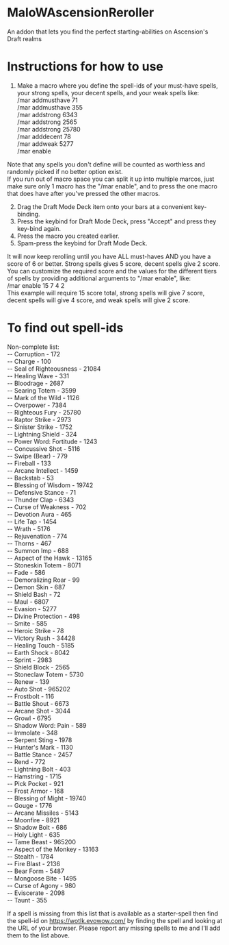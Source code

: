 # MaloWAscensionReroller
An addon that lets you find the perfect starting-abilities on Ascension's Draft realms

# Instructions for how to use
1. Make a macro where you define the spell-ids of your must-have spells, your strong spells, your decent spells, and your weak spells like:  
/mar addmusthave 71  
/mar addmusthave 355  
/mar addstrong 6343  
/mar addstrong 2565  
/mar addstrong 25780  
/mar adddecent 78  
/mar addweak 5277  
/mar enable  

Note that any spells you don't define will be counted as worthless and randomly picked if no better option exist.  
If you run out of macro space you can split it up into multiple marcos, just make sure only 1 macro has the "/mar enable", and to press the one macro that does have after you've pressed the other macros.

2. Drag the Draft Mode Deck item onto your bars at a convenient key-binding.  
3. Press the keybind for Draft Mode Deck, press "Accept" and press they key-bind again.  
4. Press the macro you created earlier.  
5. Spam-press the keybind for Draft Mode Deck.  

It will now keep rerolling until you have ALL must-haves AND you have a score of 6 or better. Strong spells gives 5 score, decent spells give 2 score. You can customize the required score and the values for the different tiers of spells by providing additional arguments to "/mar enable", like:  
/mar enable 15 7 4 2  
This example will require 15 score total, strong spells will give 7 score, decent spells will give 4 score, and weak spells will give 2 score.

# To find out spell-ids
Non-complete list:  
-- Corruption - 172  
-- Charge - 100  
-- Seal of Righteousness - 21084  
-- Healing Wave - 331  
-- Bloodrage - 2687  
-- Searing Totem - 3599  
-- Mark of the Wild - 1126  
-- Overpower - 7384  
-- Righteous Fury - 25780  
-- Raptor Strike - 2973  
-- Sinister Strike - 1752  
-- Lightning Shield - 324  
-- Power Word: Fortitude - 1243  
-- Concussive Shot - 5116  
-- Swipe (Bear) - 779  
-- Fireball - 133  
-- Arcane Intellect - 1459  
-- Backstab - 53  
-- Blessing of Wisdom - 19742  
-- Defensive Stance - 71  
-- Thunder Clap - 6343  
-- Curse of Weakness - 702  
-- Devotion Aura - 465  
-- Life Tap - 1454  
-- Wrath - 5176  
-- Rejuvenation - 774  
-- Thorns - 467  
-- Summon Imp - 688  
-- Aspect of the Hawk - 13165  
-- Stoneskin Totem - 8071  
-- Fade - 586  
-- Demoralizing Roar - 99  
-- Demon Skin - 687  
-- Shield Bash - 72  
-- Maul - 6807  
-- Evasion - 5277  
-- Divine Protection - 498  
-- Smite - 585  
-- Heroic Strike - 78  
-- Victory Rush - 34428  
-- Healing Touch - 5185  
-- Earth Shock - 8042  
-- Sprint - 2983  
-- Shield Block - 2565  
-- Stoneclaw Totem - 5730  
-- Renew - 139  
-- Auto Shot - 965202  
-- Frostbolt - 116  
-- Battle Shout - 6673  
-- Arcane Shot - 3044  
-- Growl - 6795  
-- Shadow Word: Pain - 589  
-- Immolate - 348  
-- Serpent Sting - 1978  
-- Hunter's Mark - 1130  
-- Battle Stance - 2457  
-- Rend - 772  
-- Lightning Bolt - 403  
-- Hamstring - 1715  
-- Pick Pocket - 921  
-- Frost Armor - 168  
-- Blessing of Might - 19740  
-- Gouge - 1776  
-- Arcane Missiles - 5143  
-- Moonfire - 8921  
-- Shadow Bolt - 686  
-- Holy Light - 635  
-- Tame Beast - 965200  
-- Aspect of the Monkey - 13163  
-- Stealth - 1784  
-- Fire Blast - 2136  
-- Bear Form - 5487  
-- Mongoose Bite - 1495  
-- Curse of Agony - 980  
-- Eviscerate - 2098  
-- Taunt - 355  

If a spell is missing from this list that is available as a starter-spell then find the spell-id on https://wotlk.evowow.com/ by finding the spell and looking at the URL of your browser. Please report any missing spells to me and I'll add them to the list above.
